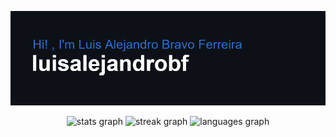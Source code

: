 ![Header](header.png)

<div align="center">
  <img src="https://github-readme-stats.vercel.app/api?username=luisalejandrobf&rank_icon=github" height="150" alt="stats graph"  />
  <img src="https://streak-stats.demolab.com?user=luisalejandrobf&locale=en&mode=daily&theme=default&hide_border=false&border_radius=5" height="150" alt="streak graph"  />
  <img src="https://github-readme-stats.vercel.app/api/top-langs/?username=luisalejandrobf&layout=compact" height="150" alt="languages graph"  />
</div>

